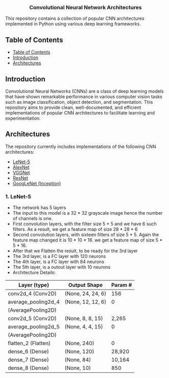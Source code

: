 <br />
<p align="center">
  <h3 align="center">  Convolutional Neural Network Architectures </h3>
</p>

This repository contains a collection of popular CNN architectures implemented in Python using various deep learning frameworks.

## Table of Contents

- [Table of Contents](#table-of-contents)
- [Introduction](#introduction)
- [Architectures](#architectures)

## Introduction

Convolutional Neural Networks (CNNs) are a class of deep learning models that have shown remarkable performance in various computer vision tasks such as image classification, object detection, and segmentation. This repository aims to provide clean, well-documented, and efficient implementations of popular CNN architectures to facilitate learning and experimentation.

## Architectures

The repository currently includes implementations of the following CNN architectures:

- [LeNet-5](https://medium.com/@siddheshb008/lenet-5-architecture-explained-3b559cb2d52b)
- [AlexNet](https://paravisionlab.co.in/alexnet-architecture/)
- [VGGNet](https://medium.com/@siddheshb008/vgg-net-architecture-explained-71179310050f)
- [ResNet](https://medium.com/@siddheshb008/resnet-architecture-explained-47309ea9283d)
- [GoogLeNet (Inception)](https://viso.ai/deep-learning/googlenet-explained-the-inception-model-that-won-imagenet/)

### 1. LeNet-5

- The network has 5 layers
- The input to this model is a 32 * 32 grayscale image hence the number of channels is one.
- First convolution layers, with the filter size 5 * 5 and we have 6 such filters. As a result, we get a feature map of size 28 * 28 * 6
- Second convolution layers, with sixteen filters of size 5 * 5. Again the feature map changed it is 10 * 10 * 16. we get a feature map of size 5 * 5 * 16.
- After that we Flatten the result, to be ready for the 3rd layer
- The 3rd layer, is a FC layer with 120 neurons
- The 4th layer, is a FC layer with 84 neurons
- The 5th layer, is a outout layer with 10 neurons
- Architecture Details:

| Layer (type)        | Output Shape      | Param # |
| ------------------- | ----------------- | ------- |
| conv2d_4 (Conv2D)   | (None, 24, 24, 6) | 156     |
| average_pooling2d_4 | (None, 12, 12, 6) | 0       |
| (AveragePooling2D)  |                   |         |
| conv2d_5 (Conv2D)   | (None, 8, 8, 15)  | 2,265   |
| average_pooling2d_5 | (None, 4, 4, 15)  | 0       |
| (AveragePooling2D)  |                   |         |
| flatten_2 (Flatten) | (None, 240)       | 0       |
| dense_6 (Dense)     | (None, 120)       | 28,920  |
| dense_7 (Dense)     | (None, 84)        | 10,164  |
| dense_8 (Dense)     | (None, 10)        | 850     |
